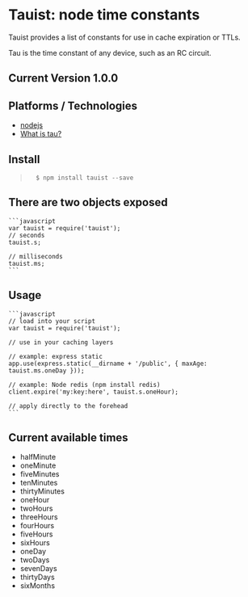 # Tauist: node time constants
Tauist provides a list of constants for use in cache expiration or TTLs.

Tau is the time constant of any device, such as an RC circuit.

## Current Version 1.0.0

## Platforms / Technologies
* [nodejs](http://nodejs.org/)
* [What is tau?](https://en.wikipedia.org/wiki/RC_time_constant)

## Install
>       $ npm install tauist --save

## There are two objects exposed

    ```javascript
    var tauist = require('tauist');
    // seconds
    tauist.s;
    
    // milliseconds
    tauist.ms;
    ```

## Usage

    ```javascript
    // load into your script
    var tauist = require('tauist');
    
    // use in your caching layers
    
    // example: express static
    app.use(express.static(__dirname + '/public', { maxAge: tauist.ms.oneDay }));
    
    // example: Node redis (npm install redis)
    client.expire('my:key:here', tauist.s.oneHour);
    
    // apply directly to the forehead
    ```
        
## Current available times

* halfMinute
* oneMinute
* fiveMinutes
* tenMinutes
* thirtyMinutes
* oneHour
* twoHours
* threeHours
* fourHours
* fiveHours
* sixHours
* oneDay
* twoDays
* sevenDays
* thirtyDays
* sixMonths
